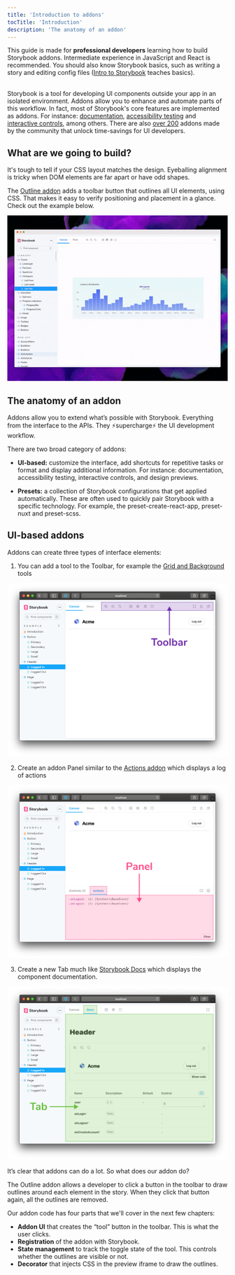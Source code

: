 ```yaml
---
title: 'Introduction to addons'
tocTitle: 'Introduction'
description: 'The anatomy of an addon'
---
```


<div class="aside">This guide is made for <b>professional developers</b> learning how to build Storybook addons. Intermediate experience in JavaScript and React is recommended. You should also know Storybook basics, such as writing a story and editing config files (<a href="/intro-to-storybook">Intro to Storybook</a> teaches basics).
</div>

<br/>

Storybook is a tool for developing UI components outside your app in an isolated environment. Addons allow you to enhance and automate parts of this workflow. In fact, most of Storybook's core features are implemented as addons. For instance: [documentation](https://storybook.js.org/docs/react/writing-docs/introduction), [accessibility testing](https://storybook.js.org/addons/@storybook/addon-a11y) and [interactive controls](https://storybook.js.org/docs/react/essentials/controls), among others. There are also [over 200](https://storybook.js.org/addons) addons made by the community that unlock time-savings for UI developers.

## What are we going to build?

It's tough to tell if your CSS layout matches the design. Eyeballing alignment is tricky when DOM elements are far apart or have odd shapes.

The [Outline addon](https://storybook.js.org/addons/storybook-addon-outline) adds a toolbar button that outlines all UI elements, using CSS. That makes it easy to verify positioning and placement in a glance. Check out the example below.

![Outline Addon](../../images/outline-addon-hero.gif)

## The anatomy of an addon

Addons allow you to extend what’s possible with Storybook. Everything from the interface to the APIs. They ⚡supercharge⚡ the UI development workflow.

There are two broad category of addons:

- **UI-based:** customize the interface, add shortcuts for repetitive tasks or format and display additional information. For instance: documentation, accessibility testing, interactive controls, and design previews.

- **Presets:** a collection of Storybook configurations that get applied automatically. These are often used to quickly pair Storybook with a specific technology. For example, the preset-create-react-app, preset-nuxt and preset-scss.

## UI-based addons

Addons can create three types of interface elements:

1. You can add a tool to the Toolbar, for example the [Grid and Background](https://storybook.js.org/docs/react/essentials/backgrounds) tools

![](../../images/toolbar.png)

2. Create an addon Panel similar to the [Actions addon](https://storybook.js.org/docs/react/essentials/actions) which displays a log of actions

![](../../images/panel.png)

3. Create a new Tab much like [Storybook Docs](https://storybook.js.org/docs/react/writing-docs/introduction) which displays the component documentation.

![](../../images/tab.png)

It’s clear that addons can do a lot. So what does our addon do?

The Outline addon allows a developer to click a button in the toolbar to draw outlines around each element in the story. When they click that button again, all the outlines are removed.

Our addon code has four parts that we'll cover in the next few chapters:

- **Addon UI** that creates the “tool” button in the toolbar. This is what the user clicks.
- **Registration** of the addon with Storybook.
- **State management** to track the toggle state of the tool. This controls whether the outlines are visible or not.
- **Decorator** that injects CSS in the preview iframe to draw the outlines.

<!-- Getting started is straightforward. The [addon API](https://storybook.js.org/docs/react/addons/addons-api/) makes it easy for you to configure and customize Storybook to suit your specific needs. -->
